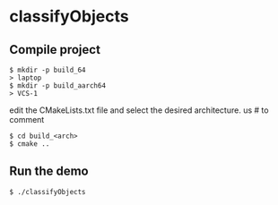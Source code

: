 # classifyObjects
## Compile project
```
$ mkdir -p build_64 
> laptop
$ mkdir -p build_aarch64
> VCS-1
```
edit the CMakeLists.txt file and select the desired architecture. us # to comment
```
$ cd build_<arch>
$ cmake ..
```

## Run the demo
```
$ ./classifyObjects
```
